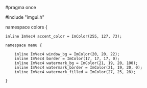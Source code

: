 #pragma once

#include "imgui.h"

namespace colors {

    inline ImVec4 accent_color = ImColor(255, 127, 73);

    namespace menu {

        inline ImVec4 window_bg = ImColor(20, 20, 22);
        inline ImVec4 border = ImColor(17, 17, 17, 0);
        inline ImVec4 watermark_bg = ImColor(21, 19, 20, 100);
        inline ImVec4 watermark_border = ImColor(21, 19, 20, 0);
        inline ImVec4 watermark_filled = ImColor(27, 25, 28);

    }
